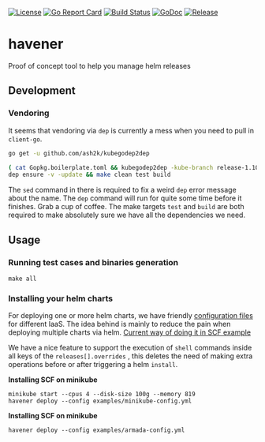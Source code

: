 [![License](https://img.shields.io/github/license/homeport/havener.svg)](https://github.com/homeport/havener/blob/master/LICENSE)
[![Go Report Card](https://goreportcard.com/badge/github.com/homeport/havener)](https://goreportcard.com/report/github.com/homeport/havener)
[![Build Status](https://travis-ci.org/homeport/havener.svg?branch=develop)](https://travis-ci.org/homeport/havener)
[![GoDoc](https://godoc.org/github.com/homeport/havener/pkg?status.svg)](https://godoc.org/github.com/homeport/havener/pkg)
[![Release](https://img.shields.io/github/release/homeport/havener.svg)](https://github.com/homeport/havener/releases/latest)

# havener
Proof of concept tool to help you manage helm releases

## Development
### Vendoring
It seems that vendoring via `dep` is currently a mess when you need to pull in `client-go`.

```sh
go get -u github.com/ash2k/kubegodep2dep

( cat Gopkg.boilerplate.toml && kubegodep2dep -kube-branch release-1.10 -client-go-branch release-7.0 ) | sed 's:go4.org/errorutil:go4.org:' > Gopkg.toml
dep ensure -v -update && make clean test build
```

The `sed` command in there is required to fix a weird `dep` error message about the name. The `dep` command will run for quite some time before it finishes. Grab a cup of coffee. The make targets `test` and `build` are both required to make absolutely sure we have all the dependencies we need.

## Usage
### Running test cases and binaries generation
```
make all
```
### Installing your helm charts
For deploying one or more helm charts, we have friendly [configuration files](https://github.com/homeport/havener/tree/develop/examples) for different IaaS. The idea behind is mainly to reduce the pain when deploying multiple charts via helm. [Current way of doing it in SCF example](https://github.com/SUSE/scf/wiki/How-to-Install-SCF#deploy-using-helm)

We have a nice feature to support the execution of `shell` commands inside all keys of the
`releases[].overrides` , this deletes the need of making extra operations before or after triggering a helm `install`.


**Installing SCF on minikube**
```
minikube start --cpus 4 --disk-size 100g --memory 819
havener deploy --config examples/minikube-config.yml
```

**Installing SCF on minikube**
```
havener deploy --config examples/armada-config.yml
```
